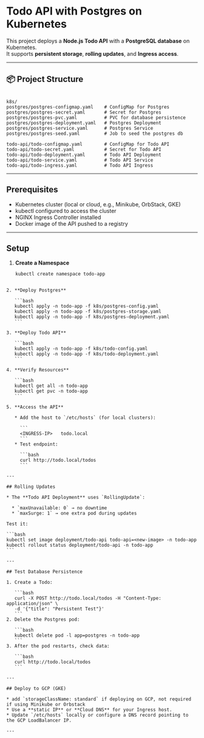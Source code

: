 # Todo API with Postgres on Kubernetes

This project deploys a **Node.js Todo API** with a **PostgreSQL database** on Kubernetes.  
It supports **persistent storage**, **rolling updates**, and **Ingress access**.

---

## 📦 Project Structure

```

k8s/
postgres/postgres-configmap.yaml    # ConfigMap for Postgres
postgres/postgres-secret.yaml       # Secret for Postgres
postgres/postgres-pvc.yaml          # PVC for database persistence
postgres/postgres-deployment.yaml   # Postgres Deployment
postgres/postgres-service.yaml      # Postgres Service
postgres/postgres-seed.yaml         # Job to seed the postgres db

todo-api/todo-configmap.yaml        # ConfigMap for Todo API
todo-api/todo-secret.yaml           # Secret for Todo API
todo-api/todo-deployment.yaml       # Todo API Deployment
todo-api/todo-service.yaml          # Todo API Service
todo-api/todo-ingress.yaml          # Todo API Ingress

````

---

## Prerequisites

- Kubernetes cluster (local or cloud, e.g., Minikube, OrbStack, GKE)
- kubectl configured to access the cluster
- NGINX Ingress Controller installed
- Docker image of the API pushed to a registry

---

## Setup

1. **Create a Namespace**
   ```bash
   kubectl create namespace todo-app
````

2. **Deploy Postgres**

   ```bash
   kubectl apply -n todo-app -f k8s/postgres-config.yaml
   kubectl apply -n todo-app -f k8s/postgres-storage.yaml
   kubectl apply -n todo-app -f k8s/postgres-deployment.yaml
   ```

3. **Deploy Todo API**

   ```bash
   kubectl apply -n todo-app -f k8s/todo-config.yaml
   kubectl apply -n todo-app -f k8s/todo-deployment.yaml
   ```

4. **Verify Resources**

   ```bash
   kubectl get all -n todo-app
   kubectl get pvc -n todo-app
   ```

5. **Access the API**

   * Add the host to `/etc/hosts` (for local clusters):

     ```
     <INGRESS-IP>   todo.local
     ```
   * Test endpoint:

     ```bash
     curl http://todo.local/todos
     ```

---

## Rolling Updates

* The **Todo API Deployment** uses `RollingUpdate`:

  * `maxUnavailable: 0` → no downtime
  * `maxSurge: 1` → one extra pod during updates

Test it:

```bash
kubectl set image deployment/todo-api todo-api=<new-image> -n todo-app
kubectl rollout status deployment/todo-api -n todo-app
```

---

## Test Database Persistence

1. Create a Todo:

   ```bash
   curl -X POST http://todo.local/todos -H "Content-Type: application/json" \
   -d '{"title": "Persistent Test"}'
   ```
2. Delete the Postgres pod:

   ```bash
   kubectl delete pod -l app=postgres -n todo-app
   ```
3. After the pod restarts, check data:

   ```bash
   curl http://todo.local/todos
   ```

---

## Deploy to GCP (GKE)

* add `storageClassName: standard` if deploying on GCP, not required if using Minikube or Orbstack
* Use a **static IP** or **Cloud DNS** for your Ingress host.
* Update `/etc/hosts` locally or configure a DNS record pointing to the GCP LoadBalancer IP.

---